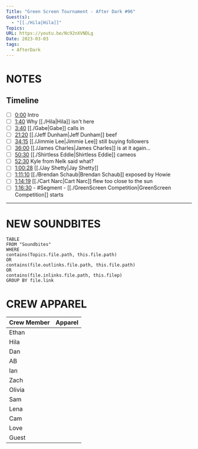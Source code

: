 ```yaml
---
Title: "Green Screen Tournament - After Dark #96"
Guest(s):
  - "[[./Hila|Hila]]"
Topics: 
URL: https://youtu.be/Nc92nXVNDLg
Date: 2023-03-03
tags:
  - AfterDark
---
```

# NOTES
## Timeline
- [ ] [0:00](https://www.youtube.com/watch?v=Nc92nXVNDLg&t=0s) Intro
- [ ] [1:40](https://www.youtube.com/watch?v=Nc92nXVNDLg&t=100s) Why [[./Hila|Hila]] isn't here
- [ ] [3:40](https://www.youtube.com/watch?v=Nc92nXVNDLg&t=220s) [[./Gabe|Gabe]] calls in
- [ ] [21:20](https://www.youtube.com/watch?v=Nc92nXVNDLg&t=1280s) [[./Jeff Dunham|Jeff Dunham]] beef
- [ ] [34:15](https://www.youtube.com/watch?v=Nc92nXVNDLg&t=2055s) [[./Jimmie Lee|Jimmie Lee]] still buying followers
- [ ] [36:00](https://www.youtube.com/watch?v=Nc92nXVNDLg&t=2160s) [[./James Charles|James Charles]] is at it again...
- [ ] [50:30](https://www.youtube.com/watch?v=Nc92nXVNDLg&t=3030s) [[./Shirtless Eddie|Shirtless Eddie]] cameos
- [ ] [52:30](https://www.youtube.com/watch?v=Nc92nXVNDLg&t=3150s) Kyle from Nelk said what?
- [ ] [1:00:28](https://www.youtube.com/watch?v=Nc92nXVNDLg&t=3628s) [[./Jay Shetty|Jay Shetty]]
- [ ] [1:11:10](https://www.youtube.com/watch?v=Nc92nXVNDLg&t=4270s) [[./Brendan Schaub|Brendan Schaub]] exposed by Howie
- [ ] [1:14:19](https://www.youtube.com/watch?v=Nc92nXVNDLg&t=4459s) [[./Cart Narc|Cart Narc]] flew too close to the sun
- [ ] [1:16:30](https://www.youtube.com/watch?v=Nc92nXVNDLg&t=4590s) - #Segment - [[./GreenScreen Competition|GreenScreen Competition]] starts

___
# NEW SOUNDBITES
``` dataview
TABLE
FROM "Soundbites"
WHERE 
contains(Topics.file.path, this.file.path) 
OR 
contains(file.outlinks.file.path, this.file.path)
OR
contains(file.inlinks.file.path, this.filep)
GROUP BY file.link
```

# CREW APPAREL
| Crew Member | Apparel |
| ----------- | ------- |
| Ethan       |         |
| Hila        |         |
| Dan         |         |
| AB          |         |
| Ian         |         |
| Zach        |         |
| Olivia      |         |
| Sam         |         |
| Lena        |         |
| Cam         |         |
| Love        |         |
| Guest       |         |



